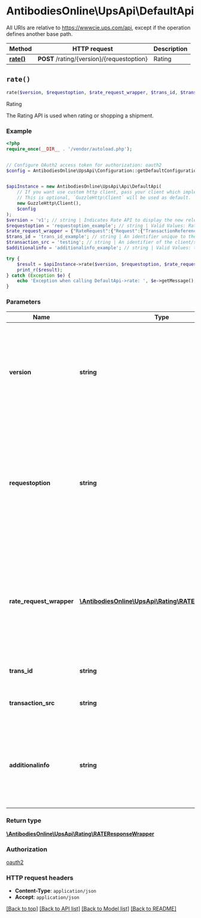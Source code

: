 # AntibodiesOnline\UpsApi\DefaultApi

All URIs are relative to https://wwwcie.ups.com/api, except if the operation defines another base path.

| Method | HTTP request | Description |
| ------------- | ------------- | ------------- |
| [**rate()**](DefaultApi.md#rate) | **POST** /rating/{version}/{requestoption} | Rating |


## `rate()`

```php
rate($version, $requestoption, $rate_request_wrapper, $trans_id, $transaction_src, $additionalinfo): \AntibodiesOnline\UpsApi\Rating\RATEResponseWrapper
```

Rating

The Rating API is used when rating or shopping a shipment.

### Example

```php
<?php
require_once(__DIR__ . '/vendor/autoload.php');


// Configure OAuth2 access token for authorization: oauth2
$config = AntibodiesOnline\UpsApi\Configuration::getDefaultConfiguration()->setAccessToken('YOUR_ACCESS_TOKEN');


$apiInstance = new AntibodiesOnline\UpsApi\Api\DefaultApi(
    // If you want use custom http client, pass your client which implements `GuzzleHttp\ClientInterface`.
    // This is optional, `GuzzleHttp\Client` will be used as default.
    new GuzzleHttp\Client(),
    $config
);
$version = 'v1'; // string | Indicates Rate API to display the new release features in Rate API response based on Rate release. See the New section for the latest Rate release. Supported values: v1, v1601, v1607, v1701, v1707, v2108, v2205. Length 5
$requestoption = 'requestoption_example'; // string | Valid Values: Rate = The server rates (The default Request option is Rate if a Request Option is not provided). Shop = The server validates the shipment, and returns rates for all UPS products from the ShipFrom to the ShipTo addresses. Rate is the only valid request option for Ground Freight Pricing requests. . Length 10
$rate_request_wrapper = {"RateRequest":{"Request":{"TransactionReference":{"CustomerContext":"CustomerContext"}},"Shipment":{"Shipper":{"Name":"ShipperName","ShipperNumber":"ShipperNumber","Address":{"AddressLine":["ShipperAddressLine","ShipperAddressLine","ShipperAddressLine"],"City":"TIMONIUM","StateProvinceCode":"MD","PostalCode":"21093","CountryCode":"US"}},"ShipTo":{"Name":"ShipToName","Address":{"AddressLine":["ShipToAddressLine","ShipToAddressLine","ShipToAddressLine"],"City":"Alpharetta","StateProvinceCode":"GA","PostalCode":"30005","CountryCode":"US"}},"ShipFrom":{"Name":"ShipFromName","Address":{"AddressLine":["ShipFromAddressLine","ShipFromAddressLine","ShipFromAddressLine"],"City":"TIMONIUM","StateProvinceCode":"MD","PostalCode":"21093","CountryCode":"US"}},"PaymentDetails":{"ShipmentCharge":{"Type":"01","BillShipper":{"AccountNumber":"ShipperNumber"}}},"Service":{"Code":"03","Description":"Ground"},"NumOfPieces":"1","Package":{"SimpleRate":{"Description":"SimpleRateDescription","Code":"XS"},"PackagingType":{"Code":"02","Description":"Packaging"},"Dimensions":{"UnitOfMeasurement":{"Code":"IN","Description":"Inches"},"Length":"5","Width":"5","Height":"5"},"PackageWeight":{"UnitOfMeasurement":{"Code":"LBS","Description":"Pounds"},"Weight":"1"}}}}}; // \AntibodiesOnline\UpsApi\Rating\RATERequestWrapper | Generate sample code for popular API requests by selecting an example below. To view a full sample request and response, first click \"Authorize\" and enter your application credentials, then populate the required parameters above and click \"Try it out\".
$trans_id = 'trans_id_example'; // string | An identifier unique to the request. Length 32
$transaction_src = 'testing'; // string | An identifier of the client/source application that is making the request.Length 512
$additionalinfo = 'additionalinfo_example'; // string | Valid Values: timeintransit = The server rates with transit time information combined with requestoption in URL.Rate is the only valid request option for Ground Freight Pricing requests. Length 15

try {
    $result = $apiInstance->rate($version, $requestoption, $rate_request_wrapper, $trans_id, $transaction_src, $additionalinfo);
    print_r($result);
} catch (Exception $e) {
    echo 'Exception when calling DefaultApi->rate: ', $e->getMessage(), PHP_EOL;
}
```

### Parameters

| Name | Type | Description  | Notes |
| ------------- | ------------- | ------------- | ------------- |
| **version** | **string**| Indicates Rate API to display the new release features in Rate API response based on Rate release. See the New section for the latest Rate release. Supported values: v1, v1601, v1607, v1701, v1707, v2108, v2205. Length 5 | [default to &#39;v1&#39;] |
| **requestoption** | **string**| Valid Values: Rate &#x3D; The server rates (The default Request option is Rate if a Request Option is not provided). Shop &#x3D; The server validates the shipment, and returns rates for all UPS products from the ShipFrom to the ShipTo addresses. Rate is the only valid request option for Ground Freight Pricing requests. . Length 10 | |
| **rate_request_wrapper** | [**\AntibodiesOnline\UpsApi\Rating\RATERequestWrapper**](../Model/RATERequestWrapper.md)| Generate sample code for popular API requests by selecting an example below. To view a full sample request and response, first click \&quot;Authorize\&quot; and enter your application credentials, then populate the required parameters above and click \&quot;Try it out\&quot;. | |
| **trans_id** | **string**| An identifier unique to the request. Length 32 | [optional] |
| **transaction_src** | **string**| An identifier of the client/source application that is making the request.Length 512 | [optional] [default to &#39;testing&#39;] |
| **additionalinfo** | **string**| Valid Values: timeintransit &#x3D; The server rates with transit time information combined with requestoption in URL.Rate is the only valid request option for Ground Freight Pricing requests. Length 15 | [optional] |

### Return type

[**\AntibodiesOnline\UpsApi\Rating\RATEResponseWrapper**](../Model/RATEResponseWrapper.md)

### Authorization

[oauth2](../../README.md#oauth2)

### HTTP request headers

- **Content-Type**: `application/json`
- **Accept**: `application/json`

[[Back to top]](#) [[Back to API list]](../../README.md#endpoints)
[[Back to Model list]](../../README.md#models)
[[Back to README]](../../README.md)
